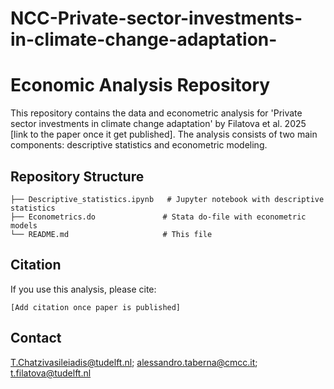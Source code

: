 # NCC-Private-sector-investments-in-climate-change-adaptation-

# Economic Analysis Repository

This repository contains the data and econometric analysis for 'Private sector investments in climate change adaptation' by Filatova et al. 2025 [link to the paper once it get published]. The analysis consists of two main components: descriptive statistics and econometric modeling.

## Repository Structure

```
├── Descriptive_statistics.ipynb   # Jupyter notebook with descriptive statistics
├── Econometrics.do               # Stata do-file with econometric models
└── README.md                     # This file
```




## Citation

If you use this analysis, please cite:
```
[Add citation once paper is published]
```

## Contact
T.Chatzivasileiadis@tudelft.nl; alessandro.taberna@cmcc.it; t.filatova@tudelft.nl
